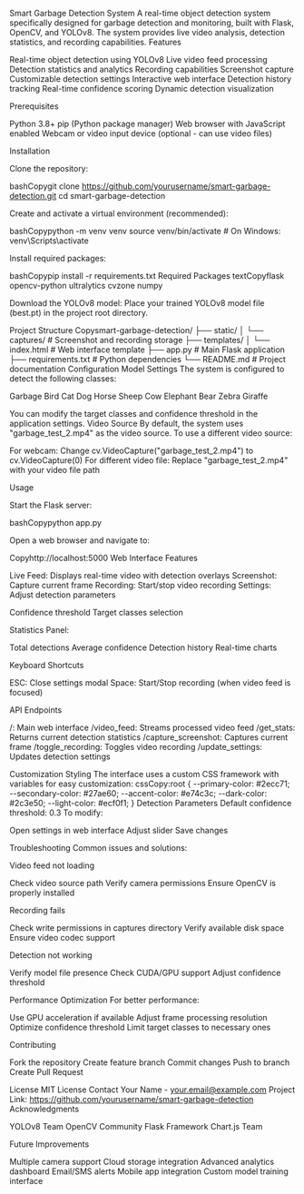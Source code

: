 Smart Garbage Detection System
A real-time object detection system specifically designed for garbage detection and monitoring, built with Flask, OpenCV, and YOLOv8. The system provides live video analysis, detection statistics, and recording capabilities.
Features

Real-time object detection using YOLOv8
Live video feed processing
Detection statistics and analytics
Recording capabilities
Screenshot capture
Customizable detection settings
Interactive web interface
Detection history tracking
Real-time confidence scoring
Dynamic detection visualization

Prerequisites

Python 3.8+
pip (Python package manager)
Web browser with JavaScript enabled
Webcam or video input device (optional - can use video files)

Installation

Clone the repository:

bashCopygit clone https://github.com/yourusername/smart-garbage-detection.git
cd smart-garbage-detection

Create and activate a virtual environment (recommended):

bashCopypython -m venv venv
source venv/bin/activate  # On Windows: venv\Scripts\activate

Install required packages:

bashCopypip install -r requirements.txt
Required Packages
textCopyflask
opencv-python
ultralytics
cvzone
numpy

Download the YOLOv8 model:
Place your trained YOLOv8 model file (best.pt) in the project root directory.

Project Structure
Copysmart-garbage-detection/
├── static/
│   └── captures/         # Screenshot and recording storage
├── templates/
│   └── index.html        # Web interface template
├── app.py               # Main Flask application
├── requirements.txt     # Python dependencies
└── README.md           # Project documentation
Configuration
Model Settings
The system is configured to detect the following classes:

Garbage
Bird
Cat
Dog
Horse
Sheep
Cow
Elephant
Bear
Zebra
Giraffe

You can modify the target classes and confidence threshold in the application settings.
Video Source
By default, the system uses "garbage_test_2.mp4" as the video source. To use a different video source:

For webcam: Change cv.VideoCapture("garbage_test_2.mp4") to cv.VideoCapture(0)
For different video file: Replace "garbage_test_2.mp4" with your video file path

Usage

Start the Flask server:

bashCopypython app.py

Open a web browser and navigate to:

Copyhttp://localhost:5000
Web Interface Features

Live Feed: Displays real-time video with detection overlays
Screenshot: Capture current frame
Recording: Start/stop video recording
Settings: Adjust detection parameters

Confidence threshold
Target classes selection


Statistics Panel:

Total detections
Average confidence
Detection history
Real-time charts



Keyboard Shortcuts

ESC: Close settings modal
Space: Start/Stop recording (when video feed is focused)

API Endpoints

/: Main web interface
/video_feed: Streams processed video feed
/get_stats: Returns current detection statistics
/capture_screenshot: Captures current frame
/toggle_recording: Toggles video recording
/update_settings: Updates detection settings

Customization
Styling
The interface uses a custom CSS framework with variables for easy customization:
cssCopy:root {
    --primary-color: #2ecc71;
    --secondary-color: #27ae60;
    --accent-color: #e74c3c;
    --dark-color: #2c3e50;
    --light-color: #ecf0f1;
}
Detection Parameters
Default confidence threshold: 0.3
To modify:

Open settings in web interface
Adjust slider
Save changes

Troubleshooting
Common issues and solutions:

Video feed not loading

Check video source path
Verify camera permissions
Ensure OpenCV is properly installed


Recording fails

Check write permissions in captures directory
Verify available disk space
Ensure video codec support


Detection not working

Verify model file presence
Check CUDA/GPU support
Adjust confidence threshold



Performance Optimization
For better performance:

Use GPU acceleration if available
Adjust frame processing resolution
Optimize confidence threshold
Limit target classes to necessary ones

Contributing

Fork the repository
Create feature branch
Commit changes
Push to branch
Create Pull Request

License
MIT License
Contact
Your Name - your.email@example.com
Project Link: https://github.com/yourusername/smart-garbage-detection
Acknowledgments

YOLOv8 Team
OpenCV Community
Flask Framework
Chart.js Team

Future Improvements

 Multiple camera support
 Cloud storage integration
 Advanced analytics dashboard
 Email/SMS alerts
 Mobile app integration
 Custom model training interface
